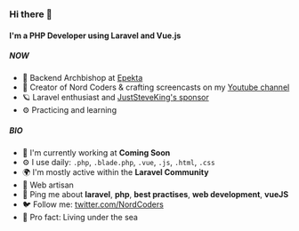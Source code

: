 ### Hi there 👋

#### I'm a PHP Developer using Laravel and Vue.js

##### NOW

- 👑 Backend Archbishop at [Epekta](https://epekta.com)
- 🐻 Creator of Nord Coders & crafting screencasts on my [Youtube channel](https://www.youtube.com/nordcoders)
- 🪐 Laravel enthusiast and [JustSteveKing's sponsor](https://github.com/JustSteveKing)
- ⚙️ Practicing and learning

##### BIO

- 🏢 I'm currently working at **Coming Soon**
- ⚙️ I use daily: `.php`, `.blade.php`, `.vue`, `.js`, `.html`, `.css`
- 🌍 I'm mostly active within the **Laravel Community**
- 🌱 Web artisan
- 💬 Ping me about **laravel**, **php**, **best practises**, **web development**, **vueJS**
- 🐦 Follow me: [twitter.com/NordCoders](https://twitter.com/NordCoders)
- 🌊 Pro fact: Living under the sea
